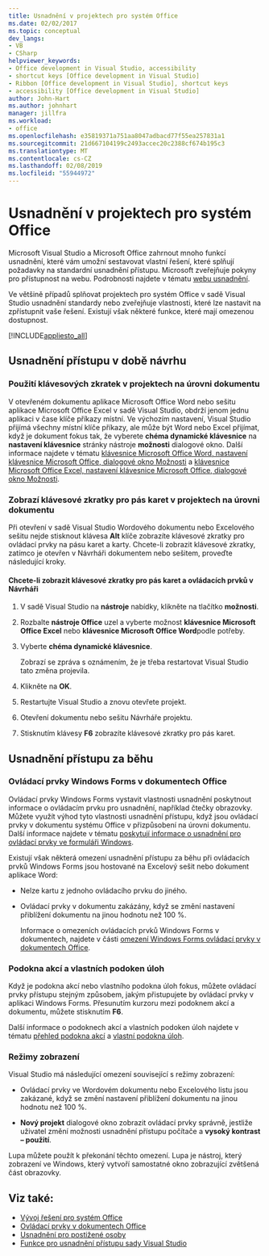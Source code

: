 ```yaml
---
title: Usnadnění v projektech pro systém Office
ms.date: 02/02/2017
ms.topic: conceptual
dev_langs:
- VB
- CSharp
helpviewer_keywords:
- Office development in Visual Studio, accessibility
- shortcut keys [Office development in Visual Studio]
- Ribbon [Office development in Visual Studio], shortcut keys
- accessibility [Office development in Visual Studio]
author: John-Hart
ms.author: johnhart
manager: jillfra
ms.workload:
- office
ms.openlocfilehash: e35819371a751aa8047adbacd77f55ea257831a1
ms.sourcegitcommit: 21d667104199c2493accec20c2388cf674b195c3
ms.translationtype: MT
ms.contentlocale: cs-CZ
ms.lasthandoff: 02/08/2019
ms.locfileid: "55944972"
---
```

# <a name="accessibility-in-office-projects"></a>Usnadnění v projektech pro systém Office

Microsoft Visual Studio a Microsoft Office zahrnout mnoho funkcí usnadnění, které vám umožní sestavovat vlastní řešení, které splňují požadavky na standardní usnadnění přístupu. Microsoft zveřejňuje pokyny pro přístupnost na webu. Podrobnosti najdete v tématu [webu usnadnění](http://go.microsoft.com/fwlink/?LinkID=37113).

Ve většině případů splňovat projektech pro systém Office v sadě Visual Studio usnadnění standardy nebo zveřejňuje vlastnosti, které lze nastavit na zpřístupnit vaše řešení. Existují však některé funkce, které mají omezenou dostupnost.

[!INCLUDE[appliesto_all](../vsto/includes/appliesto-all-md.md)]

## <a name="accessibility-at-design-time"></a>Usnadnění přístupu v době návrhu

### <a name="use-shortcut-keys-in-document-level-projects"></a>Použití klávesových zkratek v projektech na úrovni dokumentu
 V otevřeném dokumentu aplikace Microsoft Office Word nebo sešitu aplikace Microsoft Office Excel v sadě Visual Studio, obdrží jenom jednu aplikaci v čase klíče příkazy místní. Ve výchozím nastavení, Visual Studio přijímá všechny místní klíče příkazy, ale může být Word nebo Excel přijímat, když je dokument fokus tak, že vyberete **chéma dynamické klávesnice** na **nastavení klávesnice** stránky nástroje **možnosti** dialogové okno. Další informace najdete v tématu [klávesnice Microsoft Office Word, nastavení klávesnice Microsoft Office, dialogové okno Možnosti](../vsto/microsoft-office-word-keyboard-microsoft-office-keyboard-settings-options-dialog-box.md) a [klávesnice Microsoft Office Excel, nastavení klávesnice Microsoft Office, dialogové okno Možnosti](../vsto/microsoft-office-excel-keyboard-microsoft-office-keyboard-settings-options-dialog-box.md).

### <a name="display-shortcut-keys-for-the-ribbon-in-document-level-projects"></a>Zobrazí klávesové zkratky pro pás karet v projektech na úrovni dokumentu
 Při otevření v sadě Visual Studio Wordového dokumentu nebo Excelového sešitu nejde stisknout klávesa **Alt** klíče zobrazíte klávesové zkratky pro ovládací prvky na pásu karet a karty. Chcete-li zobrazit klávesové zkratky, zatímco je otevřen v Návrháři dokumentem nebo sešitem, proveďte následující kroky.

#### <a name="to-view-shortcut-keys-for-ribbon-tabs-and-controls-in-the-designer"></a>Chcete-li zobrazit klávesové zkratky pro pás karet a ovládacích prvků v Návrháři

1.  V sadě Visual Studio na **nástroje** nabídky, klikněte na tlačítko **možnosti**.

2.  Rozbalte **nástroje Office** uzel a vyberte možnost **klávesnice Microsoft Office Excel** nebo **klávesnice Microsoft Office Word**podle potřeby.

3.  Vyberte **chéma dynamické klávesnice**.

     Zobrazí se zpráva s oznámením, že je třeba restartovat Visual Studio tato změna projevila.

4.  Klikněte na **OK**.

5.  Restartujte Visual Studio a znovu otevřete projekt.

6.  Otevření dokumentu nebo sešitu Návrháře projektu.

7.  Stisknutím klávesy **F6** zobrazíte klávesové zkratky pro pás karet.

## <a name="accessibility-at-runtime"></a>Usnadnění přístupu za běhu

### <a name="windows-forms-controls-on-office-documents"></a>Ovládací prvky Windows Forms v dokumentech Office
 Ovládací prvky Windows Forms vystavit vlastnosti usnadnění poskytnout informace o ovládacím prvku pro usnadnění, například čtečky obrazovky. Můžete využít výhod tyto vlastnosti usnadnění přístupu, když jsou ovládací prvky v dokumentu systému Office v přizpůsobení na úrovni dokumentu. Další informace najdete v tématu [poskytují informace o usnadnění pro ovládací prvky ve formuláři Windows](/dotnet/framework/winforms/controls/providing-accessibility-information-for-controls-on-a-windows-form).

 Existují však některá omezení usnadnění přístupu za běhu při ovládacích prvků Windows Forms jsou hostované na Excelový sešit nebo dokument aplikace Word:

- Nelze kartu z jednoho ovládacího prvku do jiného.

- Ovládací prvky v dokumentu zakázány, když se změní nastavení přiblížení dokumentu na jinou hodnotu než 100 %.

  Informace o omezeních ovládacích prvků Windows Forms v dokumentech, najdete v části [omezení Windows Forms ovládací prvky v dokumentech Office](../vsto/limitations-of-windows-forms-controls-on-office-documents.md).

### <a name="actions-panes-and-custom-task-panes"></a>Podokna akcí a vlastních podoken úloh
 Když je podokna akcí nebo vlastního podokna úloh fokus, můžete ovládací prvky přístupu stejným způsobem, jakým přistupujete by ovládací prvky v aplikaci Windows Forms. Přesunutím kurzoru mezi podoknem akcí a dokumentu, můžete stisknutím **F6**.

 Další informace o podoknech akcí a vlastních podoken úloh najdete v tématu [přehled podokna akcí](../vsto/actions-pane-overview.md) a [vlastní podokna úloh](../vsto/custom-task-panes.md).

### <a name="display-modes"></a>Režimy zobrazení

Visual Studio má následující omezení související s režimy zobrazení:

- Ovládací prvky ve Wordovém dokumentu nebo Excelového listu jsou zakázané, když se změní nastavení přiblížení dokumentu na jinou hodnotu než 100 %.

- **Nový projekt** dialogové okno zobrazit ovládací prvky správně, jestliže uživatel změní možnosti usnadnění přístupu počítače a **vysoký kontrast – použití**.

Lupa můžete použít k překonání těchto omezení. Lupa je nástroj, který zobrazení ve Windows, který vytvoří samostatné okno zobrazující zvětšená část obrazovky.

## <a name="see-also"></a>Viz také:

- [Vývoj řešení pro systém Office](../vsto/developing-office-solutions.md)
- [Ovládací prvky v dokumentech Office](../vsto/controls-on-office-documents.md)
- [Usnadnění pro postižené osoby](../ide/reference/accessibility-for-people-with-disabilities.md)
- [Funkce pro usnadnění přístupu sady Visual Studio](../ide/reference/accessibility-features-of-visual-studio.md)